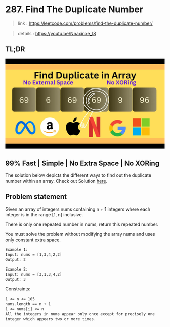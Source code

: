 # 287. Find The Duplicate Number

> link : https://leetcode.com/problems/find-the-duplicate-number/

> details : https://youtu.be/Nnaxinxe_I8

## TL;DR
[![Click Me](./res/thumbnail.webp)](https://youtu.be/Nnaxinxe_I8)


## 99% Fast | Simple | No Extra Space | No XORing

The solution below depicts the different ways to find out the duplicate number within an array. Check out Solution [here](./Solution.java).

## Problem statement

Given an array of integers nums containing n + 1 integers where each integer is in the range [1, n] inclusive.

There is only one repeated number in nums, return this repeated number.

You must solve the problem without modifying the array nums and uses only constant extra space.

 ```
Example 1:
Input: nums = [1,3,4,2,2]
Output: 2
```

```
Example 2:
Input: nums = [3,1,3,4,2]
Output: 3
```
 

Constraints:

    1 <= n <= 105
    nums.length == n + 1
    1 <= nums[i] <= n
    All the integers in nums appear only once except for precisely one integer which appears two or more times.
